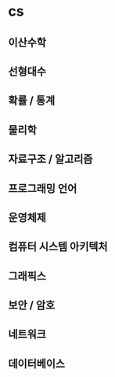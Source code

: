 # cs

## 이산수학

## 선형대수

## 확률 / 통계

## 물리학

## 자료구조 / 알고리즘

## 프로그래밍 언어

## 운영체제

## 컴퓨터 시스템 아키텍처

## 그래픽스

## 보안 / 암호

## 네트워크

## 데이터베이스
